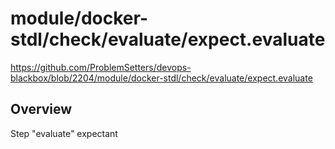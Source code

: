 # module/docker-stdl/check/evaluate/expect.evaluate

https://github.com/ProblemSetters/devops-blackbox/blob/2204/module/docker-stdl/check/evaluate/expect.evaluate

## Overview

Step "evaluate" expectant


